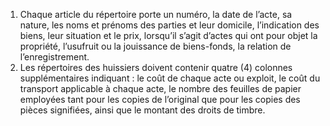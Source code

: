1) Chaque article du répertoire porte un numéro, la date de l’acte, sa nature, les noms et prénoms des parties et leur domicile, l’indication des biens, leur situation et le prix, lorsqu’il s’agit d’actes qui ont pour objet la propriété, l’usufruit ou la jouissance de biens-fonds, la relation de l’enregistrement.
2) Les répertoires des huissiers doivent contenir quatre (4) colonnes supplémentaires indiquant : le coût de chaque acte ou exploit, le coût du transport applicable à chaque acte, le nombre des feuilles de papier employées tant pour les copies de l’original que pour les copies des pièces signifiées, ainsi que le montant des droits de timbre.